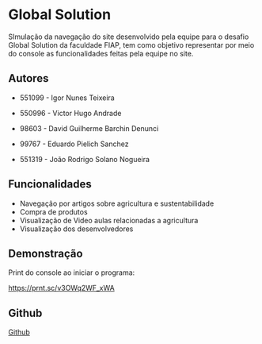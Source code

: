 
# Global Solution

SImulação da navegação do site desenvolvido pela equipe para o desafio Global Solution da faculdade FIAP, tem como objetivo representar por meio do console as funcionalidades feitas pela equipe no site.



## Autores

- 551099 - Igor Nunes Teixeira

- 550996 - Victor Hugo Andrade

- 98603 - David Guilherme Barchin Denunci

- 99767 - Eduardo Pielich Sanchez

- 551319 - João Rodrigo Solano Nogueira
## Funcionalidades

- Navegação por artigos sobre agricultura e sustentabilidade
- Compra de produtos
- Visualização de Video aulas relacionadas a agricultura
- Visualização dos desenvolvedores

## Demonstração

Print do console ao iniciar o programa:

https://prnt.sc/v3OWq2WF_xWA

## Github

[Github](https://github.com/FIAP-Bacanas/GS_PYTHON/)
